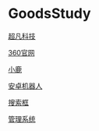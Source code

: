 # GoodsStudy
<a href="https://goodsstudy.github.io/day06/html/超凡科技.html">超凡科技</a>

<a href="https://goodsstudy.github.io/day008/html/360官网.html">360官网</a>


<a href="https://goodsstudy.github.io/day09/html/小鹿.html">小鹿</a>

<a href="https://goodsstudy.github.io/day10/html/安卓机器人.html">安卓机器人</a>

<a href="https://goodsstudy.github.io/day10/html/搜索框.html">搜索框</a>

<a href="https://goodsstudy.github.io/day10/html/管理系统.html">管理系统</a>
